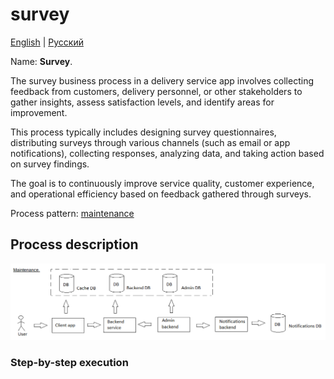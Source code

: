 # survey

[English](survey.md) | [Русский](survey.ru.md)

Name: **Survey**.

The survey business process in a delivery service app involves collecting feedback from customers, delivery personnel, or other stakeholders to gather insights, assess satisfaction levels, and identify areas for improvement. 

This process typically includes designing survey questionnaires, distributing surveys through various channels (such as email or app notifications), collecting responses, analyzing data, and taking action based on survey findings. 

The goal is to continuously improve service quality, customer experience, and operational efficiency based on feedback gathered through surveys.

Process pattern: [maintenance](../../processpatterns/maintenance.md)

## Process description

![maintenance_overall](../../img/maintenance_overall.png)

### Step-by-step execution
